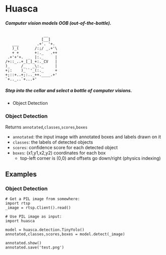 # Huasca

##### Computer vision models OOB (out-of-the-bottle).

                     __
                    [__]
       ___        .+'. '+.
       )_(       /:;/ _.+'\
       + +       +:._   .++
     .+'+'+.  _  |:._     |
    /+::_..+_[_]_+:._CV   |
    )_     /_   _\:._     |
    +;:    )_``'_(:._     +
    +;::+..+;:.._++.____.+'
    `+.._..`+...+'

##### Step into the cellar and select a bottle of computer visions.

  * Object Detection

### Object Detection

Returns `annotated`,`classes`,`scores`,`boxes`

  * `annotated`: the input image with annotated boxes and labels drawn on it
  * `classes`: the labels of detected objects
  * `scores`: confidence score for each detected object
  * `boxes`: (x1,y1,x2,y2) coordinates for each box
    * top-left corner is (0,0) and offsets go down/right (physics indexing)

## Examples

### Object Detection

    # Get a PIL image from somewhere:
    import rtsp
    _image = rtsp.Client().read()
    
    # Use PIL image as input:
    import huasca

    model = huasca.detection.TinyYolo()
    annotated,classes,scores,boxes = model.detect(_image)

    annotated.show()
    annotated.save('test.png')
